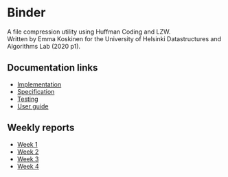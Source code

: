 # Binder
A file compression utility using Huffman Coding and LZW.  
Written by Emma Koskinen for the University of Helsinki Datastructures and Algorithms Lab (2020 p1).

## Documentation links
* [Implementation](./documentation/implementation.md)
* [Specification](./documentation/specification.md)
* [Testing](./documentation/testing.md)
* [User guide](./documentation/user-guide.md)

## Weekly reports
* [Week 1](./documentation/week-1.md)
* [Week 2](./documentation/week-2.md)
* [Week 3](./documentation/week-3.md)
* [Week 4](./documentation/week-4.md)